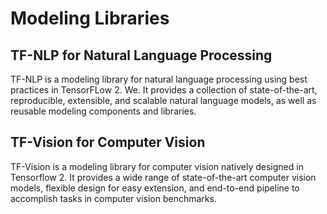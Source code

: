 # Modeling Libraries

## TF-NLP for Natural Language Processing

TF-NLP is a modeling library for natural language processing using best practices in TensorFLow 2. We. It provides a collection of state-of-the-art, reproducible, extensible, and scalable natural language models, as well as reusable modeling components and libraries.

## TF-Vision for Computer Vision

TF-Vision is a modeling library for computer vision natively designed in Tensorflow 2. It provides a wide range of state-of-the-art computer vision models, flexible design for easy extension, and end-to-end pipeline to accomplish tasks in computer vision benchmarks.
